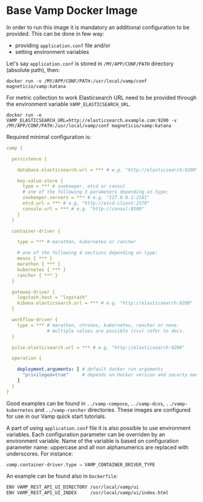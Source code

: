 # Base Vamp Docker Image

In order to run this image it is mandatory an additional configuration to be provided.
This can be done in few way:
- providing `application.conf` file and/or
- setting environment variables


Let's say `application.conf` is stored in `/MY/APP/CONF/PATH` directory (absolute path), then:
```shell
docker run -v /MY/APP/CONF/PATH:/usr/local/vamp/conf magneticio/vamp:katana
```

For metric collection to work Elasticsearch URL need to be provided through the environment variable `VAMP_ELASTICSEARCH_URL`.
```shell
docker run -e VAMP_ELASTICSEARCH_URL=http://elasticsearch.example.com:9200 -v /MY/APP/CONF/PATH:/usr/local/vamp/conf magneticio/vamp:katana
```

Required minimal configuration is:
```yaml
vamp {

  persistence {

    database.elasticsearch.url = *** # e.g. "http://elasticsearch:9200"

    key-value-store {
      type = *** # zookeeper, etcd or consul
      # one of the following 3 parameters depending on type:
      zookeeper.servers = *** # e.g. "127.0.0.1:2181"
      etcd.url = *** # e.g. "http://etcd-client:2379"
      consule.url = *** # e.g. "http://consul:8500"
    }
  }

  container-driver {

    type = *** # marathon, kubernetes or rancher

    # one of the following 4 sections depending on type:
    mesos { *** }
    marathon { *** }
    kubernetes { *** }
    rancher { *** }
  }

  gateway-driver {
    logstash.host = "logstash"
    kibana.elasticsearch.url = *** # e.g. "http://elasticsearch:9200"
  }

  workflow-driver {
    type = *** # marathon, chronos, kubernetes, rancher or none.
               # multiple values are possible (csv) refer to docs.
  }

  pulse.elasticsearch.url = *** # e.g. "http://elasticsearch:9200"

  operation {

    deployment.arguments: [ # default docker run arguments
      "privileged=true"     # depends on Docker version and securty model
    ]
  }
}

```

Good examples can be found in `../vamp-compose`, `../vamp-dcos`, `../vamp-kubernetes` and `../vamp-rancher` directories.
These images are configured for use in our Vamp quick start tutorials.

A part of using `application.conf` file it is also possible to use environment variables.
Each configuration parameter can be overriden by an environment variable.
Name of the variable is based on configuration parameter name: uppercase and all non alphanumerics are replaced with underscores.
For instance:
```
vamp.container-driver.type ⇒ VAMP_CONTAINER_DRIVER_TYPE
```
An example can be found also in `Dockerfile`:
```bash
ENV VAMP_REST_API_UI_DIRECTORY /usr/local/vamp/ui
ENV VAMP_REST_API_UI_INDEX     /usr/local/vamp/ui/index.html
```
